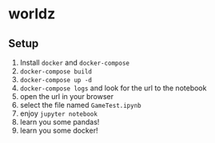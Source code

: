 # worldz


## Setup

  1. Install `docker` and `docker-compose`
  1. `docker-compose build`
  1. `docker-compose up -d`
  1. `docker-compose logs` and look for the url to the notebook
  1. open the url in your browser
  1. select the file named `GameTest.ipynb`
  1. enjoy `jupyter notebook`
  1. learn you some pandas!
  1. learn you some docker!
